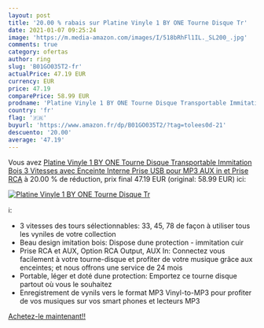 ```yaml
---
layout: post
title: '20.00 % rabais sur Platine Vinyle 1 BY ONE Tourne Disque Tr'
date: 2021-01-07 09:25:24
image: 'https://m.media-amazon.com/images/I/518bRhFl1IL._SL200_.jpg'
comments: true
category: ofertas
author: ring
slug: 'B01GO035T2-fr'
actualPrice: 47.19 EUR
currency: EUR
price: 47.19
comparePrice: 58.99 EUR
prodname: 'Platine Vinyle 1 BY ONE Tourne Disque Transportable Immitation Bois  3 Vitesses avec Enceinte Interne  Prise USB pour MP3  AUX in et Prise RCA'
country: 'fr'
flag: '🇫🇷'
buyurl: 'https://www.amazon.fr/dp/B01GO035T2/?tag=tolees0d-21'
descuento: '20.00'
average: '47.19'
---
```


Vous avez [Platine Vinyle 1 BY ONE Tourne Disque Transportable Immitation Bois  3 Vitesses avec Enceinte Interne  Prise USB pour MP3  AUX in et Prise RCA](https://www.amazon.fr/dp/B01GO035T2/?tag=tolees0d-21)  à  20.00 % de réduction, prix final  47.19 EUR (original: 58.99 EUR) ici:

[![Platine Vinyle 1 BY ONE Tourne Disque Tr](https://m.media-amazon.com/images/I/518bRhFl1IL._SL200_.jpg)](https://www.amazon.fr/dp/B01GO035T2/?tag=tolees0d-21)

ℹ️:

- 3 vitesses des tours sélectionnables: 33, 45, 78 de façon à utiliser tous les vyniles de votre collection
- Beau design imitation bois: Dispose dune protection - immitation cuir
- Prise RCA et AUX, Option RCA Output, AUX In: Connectez vous facilement à votre tourne-disque et profiter de votre musique grâce aux enceintes; et nous offrons une service de 24 mois
- Portable, léger et doté dune protection: Emportez ce tourne disque partout où vous le souhaitez
- Enregistrement de vynils vers le format MP3 Vinyl-to-MP3 pour profiter de vos musiques sur vos smart phones et lecteurs MP3

[Achetez-le maintenant!!](https://www.amazon.fr/dp/B01GO035T2/?tag=tolees0d-21)
